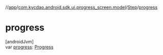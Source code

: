 //[app](../../../index.md)/[com.kycdao.android.sdk.ui.progress_screen.model](../index.md)/[Step](index.md)/[progress](progress.md)

# progress

[androidJvm]\
var [progress](progress.md): [Progress](../-progress/index.md)
